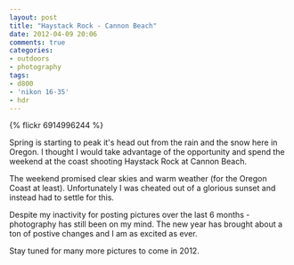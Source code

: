 ```yaml
---
layout: post
title: "Haystack Rock - Cannon Beach"
date: 2012-04-09 20:06
comments: true
categories: 
- outdoors
- photography
tags:
- d800
- 'nikon 16-35'
- hdr
---
```


{% flickr 6914996244 %}

Spring is starting to peak it's head out from the rain and the snow here in Oregon. I
thought I would take advantage of the opportunity and spend the weekend at the coast
shooting Haystack Rock at Cannon Beach. 

The weekend promised clear skies and warm weather (for the Oregon Coast at least). Unfortunately I was cheated out of a glorious sunset and instead had to settle for this. 

Despite my inactivity for posting pictures over the last 6 months - photography has still been on
my mind. The new year has brought about a ton of postive changes and I
am as excited as ever.

Stay tuned for many more pictures to come in 2012.
